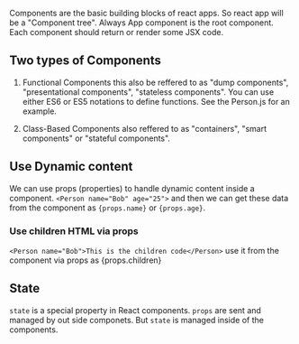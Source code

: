
Components are the basic building blocks of react apps. So react app will be a "Component tree".
Always App component is the root component. Each component should return or render some JSX code.

## Two types of Components

1) Functional Components
this also be reffered to as "dump components", "presentational components", "stateless components". You can use either ES6 or ES5 notations to define functions. See the Person.js for an example. 

2) Class-Based Components
also reffered to as "containers", "smart components" or "stateful components".

## Use Dynamic content
We can use props (properties) to handle dynamic content inside a component. `<Person name="Bob" age="25">` and then we can get these data from the component as `{props.name}` or `{props.age}`.

### Use children HTML via props
`<Person name="Bob">This is the children code</Person>` use it from the component via props as {props.children}

## State
`state` is a special property in React components. `props` are sent and managed by out side componets. But `state` is managed inside of the components.